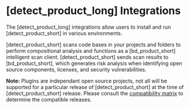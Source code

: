 # [detect_product_long] Integrations

The [detect_product_long] integrations allow users to install and run [detect_product_short] in various environments.

[detect_product_short] scans code bases in your projects and folders to perform compositional analysis and functions as a [bd_product_short] intelligent scan client. [detect_product_short] sends scan results to [bd_product_short], which generates risk analysis when identifying open source components, licenses, and security vulnerabilities.

**Note:** Plugins are independant open source projects, not all will be supported for a particular release of [detect_product_short] at the time of [detect_product_short] release.
Please consult the [compatibility matrix](https://documentation.blackduck.com/bundle/blackduck-compatibility/page/topics/Black-Duck-Release-Compatibility.html) to determine the compatible releases.

